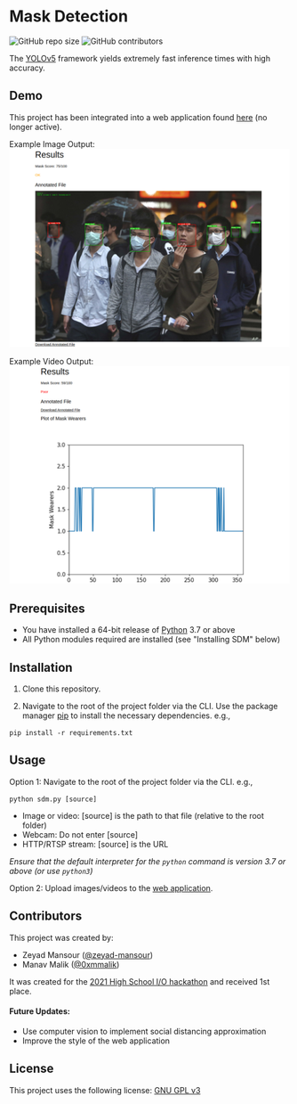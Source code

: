 # Mask Detection

![GitHub repo size](https://img.shields.io/github/repo-size/zeyad-mansour/mask-detection-monitor)
![GitHub contributors](https://img.shields.io/github/contributors/zeyad-mansour/mask-detection-monitor)

The [YOLOv5](https://github.com/ultralytics/yolov5) framework yields extremely fast inference times with high accuracy.

## Demo

This project has been integrated into a web application found [here](https://www.zeyadmansour.com/old-files/sdm) (no longer active).

Example Image Output:
![demo_image_output](demo_images/demo_image_output.png)

Example Video Output:
![demo_video_output](demo_images/demo_video_output.png)

## Prerequisites

* You have installed a 64-bit release of [Python](https://www.python.org/downloads/) 3.7 or above
* All Python modules required are installed (see "Installing SDM" below)

## Installation

1. Clone this repository.

2. Navigate to the root of the project folder via the CLI. Use the package manager [pip](https://pip.pypa.io/en/stable/) to install the necessary dependencies. e.g.,
```
pip install -r requirements.txt
```  

## Usage

Option 1: Navigate to the root of the project folder via the CLI. e.g.,
```
python sdm.py [source]
```
* Image or video: [source] is the path to that file (relative to the root folder)
* Webcam: Do not enter [source]
* HTTP/RTSP stream: [source] is the URL

_Ensure that the default interpreter for the `python` command is version 3.7 or above (or use `python3`)_

Option 2: Upload images/videos to the [web application](https://www.zeyadmansour.com/old-files/sdm).
## Contributors

This project was created by:

* Zeyad Mansour ([@zeyad-mansour](https://github.com/zeyad-mansour/))
* Manav Malik ([@0xmmalik](https://github.com/0xmmalik/))

It was created for the [2021 High School I/O hackathon](https://hack.osu.edu/hs/2021/) and received 1st place.

#### Future Updates:
- Use computer vision to implement social distancing approximation
- Improve the style of the web application

## License

This project uses the following license: [GNU GPL v3](https://github.com/zeyad-mansour/mask-detection-monitor/blob/main/LICENSE)
